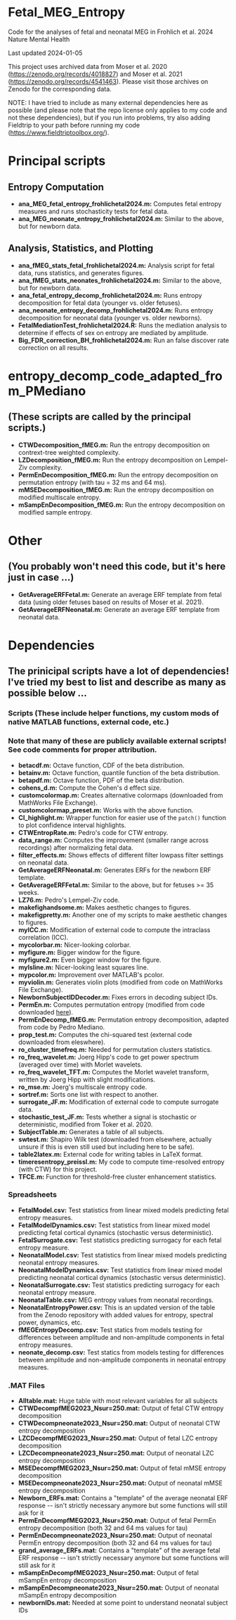  # Fetal_MEG_Entropy
Code for the analyses of fetal and neonatal MEG in Frohlich et al. 2024 Nature Mental Health

Last updated 2024-01-05

This project uses archived data from Moser et al. 2020 (https://zenodo.org/records/4018827) and Moser et al. 2021 (https://zenodo.org/records/4541463). Please visit those archives on Zenodo for the corresponding data. 

NOTE: I have tried to include as many external dependencies here as possible (and please note that the repo license only applies to my code and not these dependencies), but if you run into problems, try also adding Fieldtrip to your path before running my code (https://www.fieldtriptoolbox.org/). 

# Principal scripts

## Entropy Computation

- **ana_MEG_fetal_entropy_frohlichetal2024.m:** Computes fetal entropy measures and runs stochasticity tests for fetal data.
- **ana_MEG_neonate_entropy_frohlichetal2024.m:** Similar to the above, but for newborn data.

## Analysis, Statistics, and Plotting

- **ana_fMEG_stats_fetal_frohlichetal2024.m:** Analysis script for fetal data, runs statistics, and generates figures.
- **ana_fMEG_stats_neonates_frohlichetal2024.m:** Similar to the above, but for newborn data.
- **ana_fetal_entropy_decomp_frohlichetal2024.m:** Runs entropy decomposition for fetal data (younger vs. older fetuses).
- **ana_neonate_entropy_decomp_frohlichetal2024.m:** Runs entropy decomposition for neonatal data (younger vs. older newborns).
- **FetalMediationTest_frohlichetal2024.R:** Runs the mediation analysis to determine if effects of sex on entropy are mediated by amplitude.
-  **Big_FDR_correction_BH_frohlichetal2024.m:** Run an false discover rate correction on all results.
  
# entropy_decomp_code_adapted_from_PMediano
## (These scripts are called by the principal scripts.) 

- **CTWDecomposition_fMEG.m:** Run the entropy decomposition on contrext-tree weighted complexity.
- **LZDecomposition_fMEG.m:** Run the entropy decomposition on Lempel-Ziv complexity.
- **PermEnDecomposition_fMEG.m:** Run the entropy decomposition on permutation entropy (with tau = 32 ms and 64 ms).
- **mMSEDecomposition_fMEG.m:** Run the entropy decomposition on modified multiscale entropy.
- **mSampEnDecomposition_fMEG.m:** Run the entropy decomposition on modified sample entropy.

# Other
## (You probably won't need this code, but it's here just in case ...)

- **GetAverageERFFetal.m:** Generate an average ERF template from fetal data (using older fetuses based on results of Moser et al. 2021).
- **GetAverageERFNeonatal.m:** Generate an average ERF template from neonatal data. 

# Dependencies
## The prinicipal scripts have a lot of dependencies! I've tried my best to list and describe as many as possible below ... 

### Scripts (These include helper functions, my custom mods of native MATLAB functions, external code, etc.) 
### Note that many of these are publicly available external scripts! See code comments for proper attribution. 

- **betacdf.m:** Octave function, CDF of the beta distribution.
- **betainv.m:** Octave function, quantile function of the beta distribution.
- **betapdf.m:** Octave function, PDF of the beta distribution.
- **cohens_d.m:** Compute the Cohen's d effect size.
- **customcolormap.m:** Creates alternative colormaps (downloaded from MathWorks File Exchange).
- **customcolormap_preset.m:** Works with the above function.
- **CI_highlight.m:** Wrapper function for easier use of the `patch()` function to plot confidence interval highlights.
- **CTWEntropRate.m:** Pedro's code for CTW entropy.
- **data_range.m:** Computes the improvement (smaller range across recordings) after normalizing fetal data.
- **filter_effects.m:** Shows effects of different filter lowpass filter settings on neonatal data. 
- **GetAverageERFNeonatal.m:** Generates ERFs for the newborn ERF template.
- **GetAverageERFFetal.m:** Similar to the above, but for fetuses >= 35 weeks.
- **LZ76.m:** Pedro's Lempel-Ziv code.
- **makefighandsome.m:** Makes aesthetic changes to figures.
- **makefigpretty.m:** Another one of my scripts to make aesthetic changes to figures.
- **myICC.m:** Modification of external code to compute the intraclass correlation (ICC).
- **mycolorbar.m:** Nicer-looking colorbar.
- **myfigure.m:** Bigger window for the figure.
- **myfigure2.m:** Even bigger window for the figure.
- **mylsline.m:** Nicer-looking least squares line.
- **mypcolor.m:** Improvement over MATLAB's pcolor.
- **myviolin.m:** Generates violin plots (modified from code on MathWorks File Exchange).
- **NewbornSubjectIDDecoder.m:** Fixes errors in decoding subject IDs.
- **PermEn.m:** Computes permutation entropy (modified from code downloaded [here](https://de.mathworks.com/matlabcentral/fileexchange/37289-permutation-entropy)).
- **PermEnDecomp_fMEG.m:** Permutation entropy decomposition, adapted from code by Pedro Mediano.
- **prop_test.m:** Computes the chi-squared test (external code downloaded from eleswhere). 
- **ro_cluster_timefreq.m:** Needed for permutation clusters statistics.
- **ro_freq_wavelet.m:** Joerg Hipp's code to get power spectrum (averaged over time) with Morlet wavelets.
- **ro_freq_wavelet_TFT.m:** Computes the Morlet wavelet transform, written by Joerg Hipp with slight modifications.
- **ro_mse.m:** Joerg's multiscale entropy code.
- **sortref.m:** Sorts one list with respect to another.
- **surrogate_JF.m:** Modification of external code to compute surrogate data.
- **stochastic_test_JF.m:** Tests whether a signal is stochastic or deterministic, modified from Toker et al. 2020.
- **SubjectTable.m:** Generates a table of all subjects.
- **swtest.m:** Shapiro Wilk test (downloaded from elsewhere, actually unsure if this is even still used but including here to be safe).
- **table2latex.m:** External code for writing tables in LaTeX format. 
- **timeresentropy_preissl.m:** My code to compute time-resolved entropy (with CTW) for this project. 
- **TFCE.m:** Function for threshold-free cluster enhancement statistics.

### Spreadsheets

- **FetalModel.csv:** Test statistics from linear mixed models predicting fetal entropy measures.
- **FetalModelDynamics.csv:** Test statistics from linear mixed model predicting fetal cortical dynamics (stochastic versus deterministic).
- **FetalSurrogate.csv:** Test statistics predicting surrogacy for each fetal entropy measure. 
- **NeonatalModel.csv:** Test statistics from linear mixed models predicting neonatal entropy measures.
- **NeonatalModelDynamics.csv:** Test statistics from linear mixed model predicting neonatal cortical dynamics (stochastic versus deterministic).
- **NeonatalSurrogate.csv:** Test statistics predicting surrogacy for each neonatal entropy measure. 
- **NeonatalTable.csv:** MEG entropy values from neonatal recordings.
- **NeonatalEntropyPower.csv:** This is an updated version of the table from the Zenodo repository with added values for entropy, spectral power, dynamics, etc.
- **fMEGEntropyDecomp.csv:** Test statics from models testing for differences between amplitude and non-amplitude components in fetal entropy measures.
- **neonate_decomp.csv:** Test statics from models testing for differences between amplitude and non-amplitude components in neonatal entropy measures.
  
### .MAT Files

- **Alltable.mat:** Huge table with most relevant variables for all subjects
- **CTWDecompfMEG2023_Nsur=250.mat:** Output of fetal CTW entropy decomposition
- **CTWDecompneonate2023_Nsur=250.mat:** Output of neonatal CTW entropy decomposition
- **LZCDecompfMEG2023_Nsur=250.mat:** Output of fetal LZC entropy decomposition
- **LZCDecompneonate2023_Nsur=250.mat:** Output of neonatal LZC entropy decomposition
- **MSEDecompfMEG2023_Nsur=250.mat:** Output of fetal mMSE entropy decomposition
- **MSEDecompneonate2023_Nsur=250.mat:** Output of neonatal mMSE entropy decomposition
- **Newborn_ERFs.mat:** Contains a "template" of the average neonatal ERF response -- isn't strictly necessary anymore but some functions will still ask for it
- **PermEnDecompfMEG2023_Nsur=250.mat:** Output of fetal PermEn entropy decomposition (both 32 and 64 ms values for tau)
- **PermEnDecompneonate2023_Nsur=250.mat:** Output of neonatal PermEn entropy decomposition (both 32 and 64 ms values for tau)
- **grand_average_ERFs.mat:**  Contains a "template" of the average fetal ERF response -- isn't strictly necessary anymore but some functions will still ask for it
- **mSampEnDecompfMEG2023_Nsur=250.mat:** Output of fetal mSampEn entropy decomposition
- **mSampEnDecompneonate2023_Nsur=250.mat:** Output of neonatal mSampEn entropy decomposition
- **newbornIDs.mat:** Needed at some point to understand neonatal subject IDs


